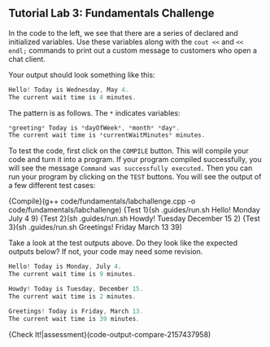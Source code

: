 ## Tutorial Lab 3: Fundamentals Challenge

In the code to the left, we see that there are a series of declared and initialized variables. Use these variables along with the `cout <<` and `<< endl;` commands to print out a custom message to customers who open a chat client.

Your output should look something like this:
```c++
Hello! Today is Wednesday, May 4.
The current wait time is 4 minutes.
```

The pattern is as follows. The `*` indicates variables:
```c++
*greeting* Today is *dayOfWeek*, *month* *day*.
The current wait time is *currentWaitMinutes* minutes.
```

To test the code, first click on the `COMPILE` button. This will compile your code and turn it into a program. If your program compiled successfully, you will see the message `Command was successfully executed.` Then you can run your program by clicking on the `TEST` buttons. You will see the output of a few different test cases:

{Compile}(g++ code/fundamentals/labchallenge.cpp -o code/fundamentals/labchallenge)
{Test 1}(sh .guides/run.sh Hello! Monday July 4 9)
{Test 2}(sh .guides/run.sh Howdy! Tuesday December 15 2)
{Test 3}(sh .guides/run.sh Greetings! Friday March 13 39)

Take a look at the test outputs above. Do they look like the expected outputs below? If not, your code may need some revision.
```c++
Hello! Today is Monday, July 4.
The current wait time is 9 minutes.
```
```c++
Howdy! Today is Tuesday, December 15.
The current wait time is 2 minutes.
```
```c++
Greetings! Today is Friday, March 13.
The current wait time is 39 minutes.
```

{Check It!|assessment}(code-output-compare-2157437958)
